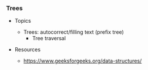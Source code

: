 ### Trees

- Topics
    - Trees: autocorrect/filling text (prefix tree)
        - Tree traversal

- Resources
	- https://www.geeksforgeeks.org/data-structures/
